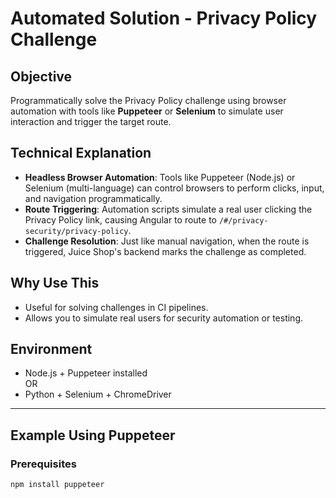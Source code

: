 # Automated Solution - Privacy Policy Challenge

## Objective
Programmatically solve the Privacy Policy challenge using browser automation with tools like **Puppeteer** or **Selenium** to simulate user interaction and trigger the target route.

## Technical Explanation

- **Headless Browser Automation**: Tools like Puppeteer (Node.js) or Selenium (multi-language) can control browsers to perform clicks, input, and navigation programmatically.
- **Route Triggering**: Automation scripts simulate a real user clicking the Privacy Policy link, causing Angular to route to `/#/privacy-security/privacy-policy`.
- **Challenge Resolution**: Just like manual navigation, when the route is triggered, Juice Shop's backend marks the challenge as completed.

## Why Use This
- Useful for solving challenges in CI pipelines.
- Allows you to simulate real users for security automation or testing.

## Environment

- Node.js + Puppeteer installed  
  OR  
- Python + Selenium + ChromeDriver

---

## Example Using Puppeteer

### Prerequisites
```bash
npm install puppeteer

